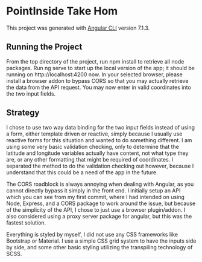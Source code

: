 # PointInside Take Hom

This project was generated with [Angular CLI](https://github.com/angular/angular-cli) version 7.1.3.

## Running the Project
From the top directory of the project, run npm install to retrieve all node packages.  Run ng serve to start up the local version of the app; it should be running on http://localhost:4200 now.  In your selected browser, please install a browser addon to bypass CORS so that you may actually retrieve the data from the API request.  You may now enter in valid coordinates into the two input fields.  

## Strategy
I chose to use two way data binding for the two input fields instead of using a form, either template driven or reactive, simply because I usually use reactive forms for this situation and wanted to do something different.  I am using some very basic validation checking, only to determine that the latitude and longitude variables actually have content, not what type they are, or any other formatting that might be required of coordinates.  I separated the method to do the validation checking out however, because I understand that this could be a need of the app in the future.  

The CORS roadblock is always annoying when dealing with Angular, as you cannot directly bypass it simply in the front end.  I initially setup an API which you can see from my first commit, where I had intended on using Node, Express, and a CORS package to work around the issue, but because of the simplicity of the API, I chose to just use a browser plugin/addon.  I also considered using a proxy server package for angular, but this was the fastest solution.  

Everything is styled by myself, I did not use any CSS frameworks like Bootstrap or Material.  I use a simple CSS grid system to have the inputs side by side, and some other basic styling utilizing the transpiling technology of SCSS.  

